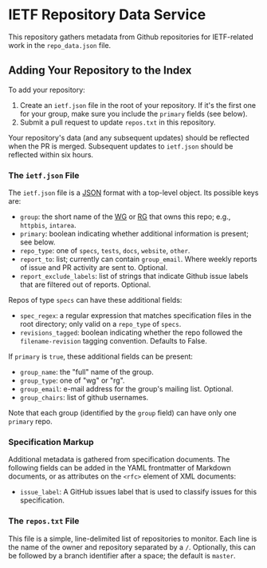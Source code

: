 # IETF Repository Data Service

This repository gathers metadata from Github repositories for IETF-related work in the `repo_data.json` file.


## Adding Your Repository to the Index

To add your repository:

1. Create an `ietf.json` file in the root of your repository. If it's the first one for your group, make sure you include the `primary` fields (see below).
2. Submit a pull request to update `repos.txt` in this repository.

Your repository's data (and any subsequent updates) should be reflected when the PR is merged. Subsequent updates to `ietf.json` should be reflected within six hours.


### The `ietf.json` File

The `ietf.json` file is a [JSON](https://tools.ietf.org/html/rfc8259) format with a top-level object. Its possible keys are:

- `group`: the short name of the [WG](https://datatracker.ietf.org/wg/) or [RG](https://datatracker.ietf.org/rg/) that owns this repo; e.g., `httpbis`, `intarea`.
- `primary`: boolean indicating whether additional information is present; see below.
- `repo_type`: one of `specs`, `tests`, `docs`, `website`, `other`.
- `report_to`: list; currently can contain `group_email`. Where weekly reports of issue and PR activity are sent to. Optional.
- `report_exclude_labels`: list of strings that indicate Github issue labels that are filtered out of reports. Optional.

Repos of type `specs` can have these additional fields:

- `spec_regex`: a regular expression that matches specification files in the root directory; only valid on a `repo_type` of `specs`.
- `revisions_tagged`: boolean indicating whether the repo followed the `filename-revision` tagging convention. Defaults to False.

If `primary` is `true`, these additional fields can be present:

- `group_name`: the "full" name of the group.
- `group_type`: one of "wg" or "rg".
- `group_email`: e-mail address for the group's mailing list. Optional.
- `group_chairs`: list of github usernames.

Note that each group (identified by the `group` field) can have only one `primary` repo.


### Specification Markup

Additional metadata is gathered from specification documents. The following fields can be added in the YAML frontmatter of Markdown documents, or as attributes on the `<rfc>` element of XML documents:

- `issue_label`: A GitHub issues label that is used to classify issues for this specification.


### The `repos.txt` File

This file is a simple, line-delimited list of repositories to monitor. Each line is the name of the owner and repository separated by a `/`. Optionally, this can be followed by a branch identifier after a space; the default is `master`.


